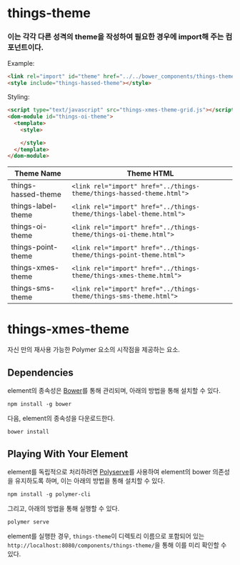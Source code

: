 # things-theme

### 이는 각각 다른 성격의 theme을 작성하여 필요한 경우에 import해 주는 컴포넌트이다.

Example:

```html
<link rel="import" id="theme" href="../../bower_components/things-theme/things-hassed-theme.html">
<style include="things-hassed-theme"></style>
```

Styling:

```html
<script type="text/javascript" src="things-xmes-theme-grid.js"></script>
<dom-module id="things-oi-theme">
  <template>
    <style>

    </style>
  </template>
</dom-module>
```

|Theme Name               |Theme HTML                                                                   |
|-------------------------|-----------------------------------------------------------------------------|
|things-hassed-theme      |`<link rel="import" href="../things-theme/things-hassed-theme.html">`        |
|things-label-theme       |`<link rel="import" href="../things-theme/things-label-theme.html">`         |
|things-oi-theme          |`<link rel="import" href="../things-theme/things-oi-theme.html">`            |
|things-point-theme       |`<link rel="import" href="../things-theme/things-point-theme.html">`         |
|things-xmes-theme        |`<link rel="import" href="../things-theme/things-xmes-theme.html">`          |
|things-sms-theme         |`<link rel="import" href="../things-theme/things-sms-theme.html">`           |

# things-xmes-theme

자신 만의 재사용 가능한 Polymer 요소의 시작점을 제공하는 요소.

## Dependencies

element의 종속성은 [Bower](http://bower.io/)를 통해 관리되며, 아래의 방법을 통해 설치할 수 있다.

    npm install -g bower

다음, element의 종속성을 다운로드한다.

    bower install


## Playing With Your Element

element를 독립적으로 처리하려면 [Polyserve](https://github.com/PolymerLabs/polyserve)를 사용하여 element의 bower 의존성을 유지하도록 하며, 이는 아래의 방법을 통해 설치할 수 있다.

    npm install -g polymer-cli

그리고, 아래의 방법을 통해 실행할 수 있다.

    polymer serve

element를 실행한 경우, `things-theme`이 디렉토리 이름으로 포함되어 있는 `http://localhost:8080/components/things-theme/`을 통해 이를 미리 확인할 수 있다. 
